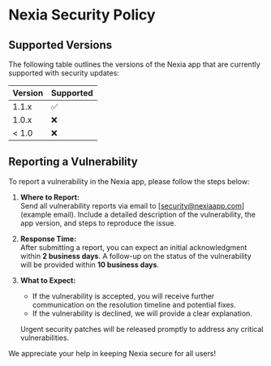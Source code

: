 # Nexia Security Policy

## Supported Versions

The following table outlines the versions of the Nexia app that are currently supported with security updates:

| Version | Supported          |
| ------- | ------------------ |
| 1.1.x   | :white_check_mark:  |
| 1.0.x   | :x:                |
| < 1.0   | :x:                |

## Reporting a Vulnerability

To report a vulnerability in the Nexia app, please follow the steps below:

1. **Where to Report:**  
   Send all vulnerability reports via email to [security@nexiaapp.com] (example email). Include a detailed description of the vulnerability, the app version, and steps to reproduce the issue.

2. **Response Time:**  
   After submitting a report, you can expect an initial acknowledgment within **2 business days**. A follow-up on the status of the vulnerability will be provided within **10 business days**.

3. **What to Expect:**  
   - If the vulnerability is accepted, you will receive further communication on the resolution timeline and potential fixes.
   - If the vulnerability is declined, we will provide a clear explanation.
   
   Urgent security patches will be released promptly to address any critical vulnerabilities.

We appreciate your help in keeping Nexia secure for all users!